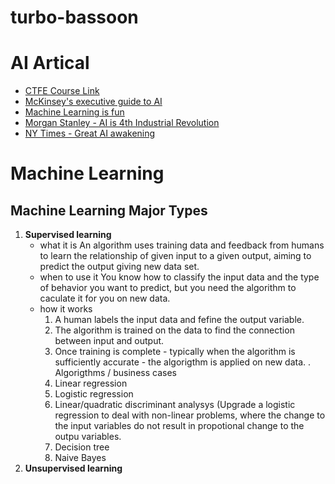 # turbo-bassoon

# AI Artical
* [CTFE Course Link](https://my.cfte.education/courses/take/ai-in-finance-ocbc/disqus/4525866-1-1-readings)
* [McKinsey's executive guide to AI](https://www.mckinsey.com/business-functions/mckinsey-analytics/our-insights/an-executives-guide-to-ai)
* [Machine Learning is fun](https://medium.com/@ageitgey/machine-learning-is-fun-80ea3ec3c471)
* [Morgan Stanley - AI is 4th Industrial Revolution](https://pwm.morganstanley.com/therichmangroup/mediahandler/media/135091/Alpha%20Currents%20_%20AI%20and%20the%20Fourth%20Industrial%20Revolution.pdf)
* [NY Times - Great AI awakening](https://www.nytimes.com/2016/12/14/magazine/the-great-ai-awakening.html#permid=20846801)

# Machine Learning
## Machine Learning Major Types
1. __Supervised learning__
    * what it is
      An algorithm uses training data and feedback from humans to learn the relationship of given input to a given output, aiming to predict the output giving new data set. 
    * when to use it
      You know how to classify the input data and the type of behavior you want to predict, but you need the algorithm to caculate it for you on new data. 
    * how it works
      1. A human labels the input data and fefine the output variable. 
      2. The algorithm is  trained on the data to find the connection between input and output.
      3. Once training is complete - typically when the algorithm is sufficiently accurate - the algorigthm is applied on new data. 
    . Algorigthms / business cases
      1. Linear regression
      2. Logistic regression
      3. Linear/quadratic discriminant analysys (Upgrade a logistic regression to deal with non-linear problems, where the change to the input variables do not result in propotional change to the outpu variables.  
      4. Decision tree
      5. Naive Bayes
1. __Unsupervised learning__
